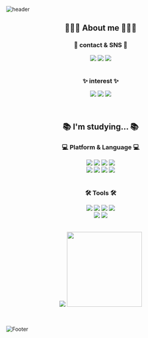 
<!--
**EUNA-319/EUNA-319** is a ✨ _special_ ✨ repository because its `README.md` (this file) appears on your GitHub profile.

Here are some ideas to get you started:

- 🔭 I’m currently working on ...
- 🌱 I’m currently learning ...
- 👯 I’m looking to collaborate on ...
- 🤔 I’m looking for help with ...
- 💬 Ask me about ...
- 📫 How to reach me: ...
- 😄 Pronouns: ...
- ⚡ Fun fact: ...
-->
![header](https://capsule-render.vercel.app/api?type=waving&Color=9370db&fontColor=fafad2&height=100&section=header&text=Welcome%20euna's%20github&fontSize=50)

<h2 align="center"> 👩🏻‍💻 About me 👩🏻‍💻 </h2>
<h3 align="center">  💜 contact & SNS 💜 </h3>
<div align="center">
	<a href="mailto:jinna0319@gmail.com"><img src="https://img.shields.io/badge/email-EA4335?style=flat&logo=Gmail&logoColor=white" /></a>
  <a href ="https://fascination-euna.tistory.com/"><img src="https://img.shields.io/badge/tistory-000000?style=flat&logo=Tistory&logoColor=white" /></a>
	<a href ="https://www.instagram.com/sung._.silver/"><img src="https://img.shields.io/badge/instagram-E4405F?style=flat&logo=Instagram&logoColor=white" /></a>
</div>
<br>
<h3 align="center">  ✨ interest ✨ </h3>
<div align="center">
	<img src="https://img.shields.io/badge/spring-boot-6DB33F?style=flat&logo=Spring Boot&logoColor=white" />
  <img src="https://img.shields.io/badge/spring-security-6db33f?style=flat&logo=Spring Security&logoColor=white" />
	<img src="https://img.shields.io/badge/Open Bug Bounty-F67909?style=flat&logo=Open Bug Bounty&logoColor=white" />
</div>
<br>
<br>
<h2 align="center"> 📚 I'm studying... 📚 </h2>
<h3 align="center"> 💻 Platform & Language 💻 </h3>
<div align="center">
  <img src="https://img.shields.io/badge/C-A8B9CC?style=flat&logo=C&logoColor=white" />
  <img src="https://img.shields.io/badge/Python-3776AB?style=flat&logo=Python&logoColor=white" />
  <img src="https://img.shields.io/badge/Java-007396?style=flat&logo=Java&logoColor=white" />
	<img src="https://img.shields.io/badge/spring-6DB33F?style=flat&logo=Spring&logoColor=white" />
  <br>
	<img src="https://img.shields.io/badge/spring-boot-6DB33F?style=flat&logo=Spring Boot&logoColor=white" />
	<img src="https://img.shields.io/badge/MySQL-4479A1?style=flat&logo=MySQL&logoColor=white" />
  <img src="https://img.shields.io/badge/Firebase-FFCA28?style=flat&logo=MySQL&logoColor=white" />
  <img src="https://img.shields.io/badge/Android-3DDC84?style=flat&logo=Android&logoColor=white" />
</div>
<br>  
<h3 align="center"> 🛠 Tools 🛠 </h3>
<div align="center">
  <img src="https://img.shields.io/badge/Notion-000000?style=flat&logo=Notion&logoColor=white" />
   <img src="https://img.shields.io/badge/Github-181717?style=flat&logo=Github&logoColor=white" />
  <img src="https://img.shields.io/badge/Visual Studio-5C2D91?style=flat&logo=Visual Studio&logoColor=white" />
	<img src="https://img.shields.io/badge/VS Code-007ACC?style=flat&logo=Visual Studio Code&logoColor=white" />
  <br>
	<img src="https://img.shields.io/badge/IntelliJ IDEA-2C2255?style=flat&logo=IntelliJ IDEA&logoColor=white" />
  <img src="https://img.shields.io/badge/Android Studio-3DDC84?style=flat&logo=Python&logoColor=white" />
</div>
<br>
<br>
<div align = "center">
	<img src="https://github-readme-stats.vercel.app/api?username=euna-319&show_icons=true">
  <img src="http://mazassumnida.wtf/api/v2/generate_badge?boj=wlgns72" height="200"></a>
</div>
<br>
<br>

![Footer](https://capsule-render.vercel.app/api?type=waving&color=9370db&height=70&section=footer)
